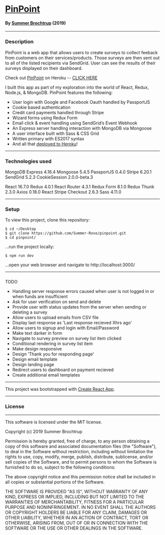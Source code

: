 # [PinPoint](http://vast-earth-52435.herokuapp.com/)

#### By [Summer Brochtrup](https://www.linkedin.com/in/summerbrochtrup) (2019)

---

### Description

PinPoint is a web app that allows users to create surveys to collect feeback from customers on their services/products. Those surveys are then sent out to all of the listed recipients via SendGrid. User can see the results of their surveys displayed on their dashboard. 

Check out [PinPoint](http://vast-earth-52435.herokuapp.com/) on Heroku -- [CLICK HERE](http://vast-earth-52435.herokuapp.com/)

I built this app as part of my exploration into the world of React, Redux, Node.js, & MongoDB. PinPoint features the following: 
* User login with Google and Facebook Oauth handled by PassportJS
* Cookie based authentication
* Credit card payments handled through Stripe
* Wizard forms using Redux Form
* Email click & event handling using SendGrid’s Event Webhook
* An Express server handling interaction with MongoDB via Mongoose
* A user interface built with Sass & CSS Grid 
* Written primary with ES2017 syntax
* And all that [deployed to Heroku](http://vast-earth-52435.herokuapp.com/)!

---

### Technologies used

MongoDB
Express 4.16.4
Mongoose 5.4.5
PassportJS 0.4.0
Stripe 6.20.1
SendGrid 5.2.3
CookieSession 2.0.0-beta.3

React 16.7.0
Redux 4.0.1
React Router 4.3.1
Redux Form 8.1.0
Redux Thunk 2.3.0
Axios 0.18.0
React Stripe Checkout 2.6.3
Sass 4.11.0

---

### Setup

To view this project, clone this repository:
```
$ cd ~/Desktop
$ git clone https://github.com/Summer-Rose/pinpoint.git
$ cd pinpoint/
```
...run the project locally:
```
$ npm run dev
```
...open your web browser and navigate to http://localhost:3000/

---

### 

TODO

* Handling server response errors caused when user is not logged in or when funds are insufficient
* Ask for user verification on send and delete
* Provide user with status updates from the server when sending or deleting a survey
* Allow users to upload emails from CSV file
* Display last response as 'Last response recieved Xhrs ago'
* Allow users to signup and login with Email/Password
* Make text darker in form 
* Navigate to survey preview on survey list item clicked
* Conditional rendering in survey list item
* Make design responsive
* Design 'Thank you for responding page'
* Design email template
* Design landing page 
* Redirect users to dashboard on payment recieved
* Create additional email templates
  
---

This project was bootstrapped with [Create React App](https://github.com/facebook/create-react-app).

---

### License

---

This software is licensed under the MIT license.

Copyright (c) 2019 Summer Brochtrup

Permission is hereby granted, free of charge, to any person obtaining a copy of this software and associated documentation files (the "Software"), to deal in the Software without restriction, including without limitation the rights to use, copy, modify, merge, publish, distribute, sublicense, and/or sell copies of the Software, and to permit persons to whom the Software is furnished to do so, subject to the following conditions:

The above copyright notice and this permission notice shall be included in all copies or substantial portions of the Software.

THE SOFTWARE IS PROVIDED "AS IS", WITHOUT WARRANTY OF ANY KIND, EXPRESS OR IMPLIED, INCLUDING BUT NOT LIMITED TO THE WARRANTIES OF MERCHANTABILITY, FITNESS FOR A PARTICULAR PURPOSE AND NONINFRINGEMENT. IN NO EVENT SHALL THE AUTHORS OR COPYRIGHT HOLDERS BE LIABLE FOR ANY CLAIM, DAMAGES OR OTHER LIABILITY, WHETHER IN AN ACTION OF CONTRACT, TORT OR OTHERWISE, ARISING FROM, OUT OF OR IN CONNECTION WITH THE SOFTWARE OR THE USE OR OTHER DEALINGS IN THE SOFTWARE.